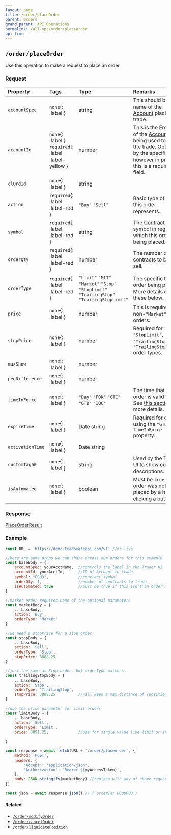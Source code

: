 ```yaml
---
layout: page
title: /order/placeOrder
parent: Orders
grand_parent: API Operations
permalink: /all-ops/order/placeorder
op: true
---
```


<script>
    window.addEventListener('load', () => {
        const TDV = Symbol.for('tdv-docs');
        window[TDV].defineTryit({
            name: 'PlaceOrder',
            endpoint: '/order/placeorder',
            method: 'POST',
            params: {
                accountSpec: "accountName",
                accountId: 0,
                action: 'Buy',
                '// clOrdId': "",
                symbol: "ES...",
                orderQty: 1,
                orderType: 'Market',
                '// price': 0,
                '// stopPrice': 0,
                '// maxShow': 0,
                '// pegDifference': 0,
                timeInForce: 'Day',
                '// expireTime': new Date().toJSON(),
                '// activationTime': new Date().toJSON(),
                '// customTag50': "",
                isAutomated: true,
            }
        });
        window[TDV].buildCallouts(window[TDV].buildCallouts.defaultAuthWarning);
    });
</script>

## `/order/placeOrder`
Use this operation to make a request to place an order. 

### Request

| Property | Tags | Type | Remarks
|:---------|:-----|:-----|:-------
| `accountSpec` | `none`{: .label } | string | This should be the name of the [Account]({{site.baseurl}}/entity-system/entity-index/Account) placing the trade.
| `accountId` | `none`{: .label } `required`{: .label .label-yellow } | number | This is the Entity ID of the [Account]({{site.baseurl}}/entity-system/entity-index/Account) being used to place the trade. Optional by the specification, however in practice this is a required field.
| `clOrdId` | `none`{: .label } | string | 
| `action` | `required`{: .label .label-red } | `"Buy"` `"Sell"` | Basic type of action this order represents.
| `symbol` | `required`{: .label .label-red } | string | The [Contract]({{site.baseurl}}/entity-system/entity-index/Contract) symbol in regards to which this order is being placed.
| `orderQty` | `required`{: .label .label-red } | number | The number of contracts to buy or sell.
| `orderType` | `required`{: .label .label-red } | `"Limit"` `"MIT"` `"Market"` `"Stop"` `"StopLimit"` `"TrailingStop"` `"TrailingStopLimit"` | The specific type of order being placed. More details on these below.
| `price` | `none`{: .label } | number | This is required for non-`"Market"` type orders.
| `stopPrice` | `none`{: .label } | number | Required for `"Stop"`, `"StopLimit"`, `"TrailingStop"`, and `"TrailingStopLimit"` order types.
| `maxShow` | `none`{: .label } | number | 
| `pegDifference` | `none`{: .label } | number | 
| `timeInForce` | `none`{: .label } | `"Day"` `"FOK"` `"GTC"` `"GTD"` `"IOC"` | The time that this order is valid for. See [this section]({{site.baseurl}}/entity-system/entity-index/orderversion#notes) for more details.
| `expireTime` | `none`{: .label } | Date string | Required for orders using the `"GTD"` `timeInForce` property.
| `activationTime` | `none`{: .label } | Date string | 
| `customTag50` | `none`{: .label } | string | Used by the Trader UI to show custom descriptions.
| `isAutomated` | `none`{: .label } | boolean | Must be `true` if the order was not placed by a human clicking a button.

### Response
[PlaceOrderResult]({{site.baseurl}}/entity-system/entity-index/PlaceOrderResult)

### Example

```js
const URL = 'https://demo.tradovateapi.com/v1' //or live

//here are some props we can share across our orders for this example
const baseBody = {
    accountSpec: yourAcctName,  //controls the label in the Trader UI 
    accountId: yourAcctId,      //ID of Account to trade
    symbol: "ESU3",             //contract symbol
    orderQty: 1,                //number of contracts to trade
    isAutomated: true           //must be true if this isn't an order made directly by a human
}

//market order requires none of the optional parameters
const marketBody = {
    ...baseBody,
    action: 'Buy',
    orderType: 'Market'
} 

//we need a stopPrice for a stop order
const stopBody = {
    ...baseBody,
    action: 'Sell',
    orderType: 'Stop',
    stopPrice: 3888.25
}

//just the same as Stop order, but orderType matches
const trailingStopBody = {
    ...baseBody,
    action: 'Stop',
    orderType: 'TrailingStop',
    stopPrice: 3888.25          //will keep a max distance of (positionPrice - stopPrice)
}

//use the price parameter for limit orders
const limitBody = {
    ...baseBody,    
    action: 'Sell',
    orderType: 'Limit',
    price: 3891.25,             //use for single value like limit or stop
    
}

const response = await fetch(URL + '/order/placeorder', {
    method: 'POST',
    headers: {
        'Accept': 'application/json',
        'Authorization': `Bearer ${myAccessToken}`,
    },
    body: JSON.stringify(marketBody) //replace with any of above request bodies
})

const json = await response.json() // { orderId: 0000000 }

```

#### Related
- [`/order/modifyOrder`]({{site.baseurl}}/all-ops/order/modifyOrder)
- [`/order/cancelOrder`]({{site.baseurl}}/all-ops/order/cancelOrder)
- [`/order/liquidatePosition`]({{site.baseurl}}/all-ops/order/liquidatePosition)